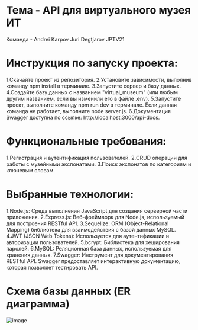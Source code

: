 # Teма - API для виртуального музея ИТ
Команда - 
Andrei Karpov
Juri Degtjarov
JPTV21

# Инструкция по запуску проекта:
1.Скачайте проект из репозитория.
2.Установите зависимости, выполнив команду npm install в терминале.
3.Запустите сервер и базу данных.
4.Создайте базу данных с названием "virtual_museum" (или любым другим названием, если вы изменили его в файле .env).
5.Запустите проект, выполните команду npm run dev в терминале. Если данная команда не работает, выполните node server.js.
6.Документация Swagger доступна по ссылке: http://localhost:3000/api-docs.

# Функциональные требования:
1.Регистрация и аутентификация пользователей.
2.CRUD операции для работы с музейными экспонатами.
3.Поиск экспонатов по категориям и ключевым словам.

# Выбранные технологии:
1.Node.js: Среда выполнения JavaScript для создания серверной части приложения.
2.Express.js: Веб-фреймворк для Node.js, используемый для построения RESTful API.
3.Sequelize: ORM (Object-Relational Mapping) библиотека для взаимодействия с базой данных MySQL.
4.JWT (JSON Web Tokens): Используется для аутентификации и авторизации пользователей.
5.bcrypt: Библиотека для хеширования паролей.
6.MySQL: Реляционная база данных, используемая для хранения данных.
7.Swagger: Инструмент для документирования RESTful API. Swagger предоставляет интерактивную документацию, которая позволяет тестировать API.

# Схема базы данных (ER диаграмма)
![image](https://github.com/AndreiKarpovv/Tema-10/assets/102020536/6906aae4-b49e-4802-a050-8eb1656f489c)
